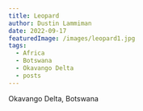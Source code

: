 ```yaml
---
title: Leopard
author: Dustin Lammiman
date: 2022-09-17
featuredImage: /images/leopard1.jpg
tags:
  - Africa
  - Botswana
  - Okavango Delta
  - posts
---
```


Okavango Delta, Botswana
